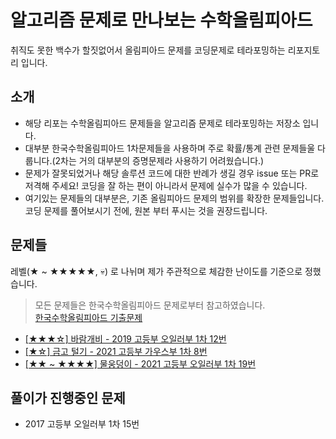 # 알고리즘 문제로 만나보는 수학올림피아드

취직도 못한 백수가 할짓없어서 올림피아드 문제를 코딩문제로 테라포밍하는 리포지토리 입니다.

## 소개

* 해당 리포는 수학올림피아드 문제들을 알고리즘 문제로 테라포밍하는 저장소 입니다.
* 대부분 한국수학올림피아드 1차문제들을 사용하며 주로 확률/통계 관련 문제들울 다룹니다.(2차는 거의 대부분의 증명문제라 사용하기 어려웠습니다.)
* 문제가 잘못되었거나 해당 솔루션 코드에 대한 반례가 생길 경우 issue 또는 PR로 저격해 주세요! 코딩을 잘 하는 편이 아니라서 문제에 실수가 많을 수 있습니다.
* 여기있는 문제들의 대부분은, 기존 올림피아드 문제의 범위를 확장한 문제들입니다. 코딩 문제를 풀어보시기 전에, 원본 부터 푸시는 것을 권장드립니다.

## 문제들

레벨(★ ~ ★★★★★, 💀) 로 나뉘며 제가 주관적으로 체감한 난이도를 기준으로 정했습니다.

> 모든 문제들은 한국수학올림피아드 문제로부터 참고하였습니다. \
> [한국수학올림피아드 기출문제](https://www.kmo.or.kr/kmo/sub07.html)

* [[★★★☆] 바람개비 - 2019 고등부 오일러부 1차 12번](kmo-2019-high-euler-1st-12/)
* [[★☆] 금고 털기 - 2021 고등부 가우스부 1차 8번](kmo-2021-high-gauss-1st-8/)
* [[★★ ~ ★★★★] 물웅덩이 - 2021 고등부 오일러부 1차 19번](kmo-2021-high-euler-1st-19/)

## 풀이가 진행중인 문제
* 2017 고등부 오일러부 1차 15번